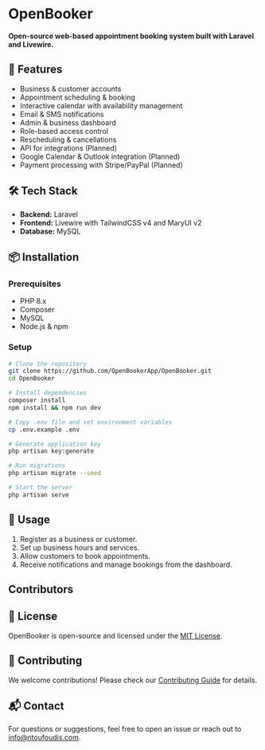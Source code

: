 # OpenBooker
 
**Open-source web-based appointment booking system built with Laravel and Livewire.**

## 🚀 Features
- Business & customer accounts
- Appointment scheduling & booking
- Interactive calendar with availability management
- Email & SMS notifications
- Admin & business dashboard
- Role-based access control
- Rescheduling & cancellations
- API for integrations (Planned)
- Google Calendar & Outlook integration (Planned)
- Payment processing with Stripe/PayPal (Planned)

## 🛠️ Tech Stack
- **Backend:** Laravel
- **Frontend:** Livewire with TailwindCSS v4 and MaryUI v2
- **Database:** MySQL

## 📦 Installation
### Prerequisites
- PHP 8.x
- Composer
- MySQL
- Node.js & npm

### Setup
```sh
# Clone the repository
git clone https://github.com/OpenBookerApp/OpenBooker.git
cd OpenBooker

# Install dependencies
composer install
npm install && npm run dev

# Copy .env file and set environment variables
cp .env.example .env

# Generate application key
php artisan key:generate

# Run migrations
php artisan migrate --seed

# Start the server
php artisan serve
```

## 📖 Usage
1. Register as a business or customer.
2. Set up business hours and services.
3. Allow customers to book appointments.
4. Receive notifications and manage bookings from the dashboard.

## Contributors

<!-- ALL-CONTRIBUTORS-LIST:START - Do not remove or modify this section -->
<!-- prettier-ignore-start -->
<!-- markdownlint-disable -->

<!-- markdownlint-restore -->
<!-- prettier-ignore-end -->

<!-- ALL-CONTRIBUTORS-LIST:END -->

## 📜 License
OpenBooker is open-source and licensed under the [MIT License](LICENSE).

## 🌟 Contributing
We welcome contributions! Please check our [Contributing Guide](CONTRIBUTING.md) for details.

## 📬 Contact
For questions or suggestions, feel free to open an issue or reach out to [info@ntoufoudis.com](mailto:info@ntoufoudis.com).
